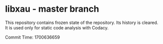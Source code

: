 # libxau - master branch

This repository contains frozen state of the repository.
Its history is cleared. It is used only for static code
analysis with Codacy.

Commit Time: 1700636659